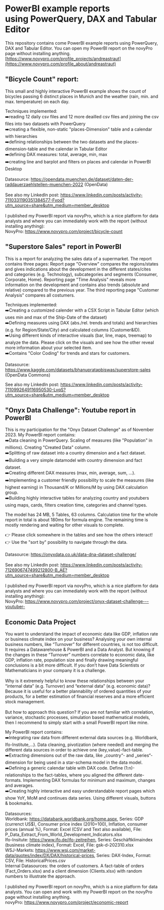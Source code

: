 # PowerBI example reports <br>using PowerQuery, DAX and Tabular Editor

This repository contains come PowerBI example reports using PowerQuery, DAX and Tabular Editor. You can open my PowerBI report on the novyPro page without installing anything. <br>
[https://www.novypro.com/profile_projects/andreastraut](https://www.novypro.com/profile_about/andreastraut)

## "Bicycle Count" report:
This small and highly interactive PowerBI example shows the count of bicycles passing 6 distinct places in Munich and the weather (rain, min. and max. temperature) on each day.

Techniques implemented: <br>
➡️reading 12 daily csv files and 12 more deailled csv files and joining the csv files into two datasets with PowerQuery<br>
➡️creating a flexible, non-static "places-Dimension" table and a calendar with hierarchies<br>
➡️defining relationships between the two datasets and the places-dimension-table and the calendar in Tabular Editor<br>
➡️defining DAX measures: total, average, min, max<br>
➡️creating line and barplot and filters on places and calendar in PowerBI Desktop<br>
<br>
Datasource: https://opendata.muenchen.de/dataset/daten-der-raddauerzaehlstellen-muenchen-2022 (OpenData)<br>
<br>
See also my LinkedIn post: https://www.linkedin.com/posts/activity-7110331190351384577-Fvod?utm_source=share&utm_medium=member_desktop <br>
<br>
I published my PowerBI report via novyPro, which is a nice platform for data analysts and where you can immediately work with the report (without installing anything): <br>
NovyPro: https://www.novypro.com/project/bicycle-count

## "Superstore Sales" report in PowerBI

This is a report for analyzing the sales data of a supermarket. The report contains three pages: Report page "Overview" compares the regions/states and gives indications about the development in the different states/cites and categories (e.g. Technology), subcategories and segments (Consumer, Corporate, Home).  Reporting page "Time Analysis" reveals more information on the development and contains also trends (absolute and relative) compared to the previous year. The third reporting page "Customer Analysis" compares all costumers.

Techniques implemented:<br>
➡️Creating a customized calender with a CSX Script in Tabular Editor (which uses min and max of the Ship-Date of the dataset)<br>
➡️Defining measures using DAX (abs./rel. trends and totals) and hierarchies (e.g. for Region/State/City) and calculated columns (Customer&ID). <br>
➡️Using different kinds of interactive visuals (bar, line, maps, treemap) to analyze the data. Please click on the visuals and see how the other reveal more information about your selected item. <br>
➡️Contains "Color Coding" for trends and stars for customers.<br>

Datasource: https://www.kaggle.com/datasets/bhanupratapbiswas/superstore-sales (OpenData Commons)

See also my LinkedIn post: https://www.linkedin.com/posts/activity-7110992649116950530-LvqS?utm_source=share&utm_medium=member_desktop

## "Onyx Data Challenge": Youtube report in PowerBI

This is my participation for the "Onyx Dataset Challenge" as of November 2023. My PowerBI report contains: <br>
➡️Data cleaning in PowerQuery. Scaling of measures (like "Population" in millions). Creating "Created Data" column. <br>
➡️Splitting of raw dataset into a country dimension and a fact dataset. <br>
➡️Building a very simple datamodel with country dimension and fact dataset.<br>
➡️Creating different DAX measures (max, min, average, sum, ...). <br>
➡️Implementing a customer friendly possibility to scale the measures (like highest earning) in Thousand/K or Millions/M by using DAX calculation group. <br>
➡️Building highly interactive tables for analyzing country and youtubers using maps, cards, filters creation time, categories and channel types.<br>

The model has 24 MB, 5 Tables, 63 columns. Calculation time for the whole report in total is about 180ms for formula engine. The remaining time is mostly rendering and waiting for other visuals to complete.

👉 Please click somewhere in the tables and see how the others interact!<br>
👉 Use the "sort by" possibility to navigate through the data.<br>
<br>
Datasource: https://onyxdata.co.uk/data-dna-dataset-challenge/ <br>
<br>
See also my LinkedIn post: https://www.linkedin.com/posts/activity-7126906747499212800-B_AE?utm_source=share&utm_medium=member_desktop <br>
<br>
I published my PowerBI report via novyPro, which is a nice platform for data analysts and where you can immediately work with the report (without installing anything): <br>
NovyPro: https://www.novypro.com/project/onyx-dataset-challenge---youtuber-

## Economic Data Project
You want to understand the impact of economic data like GDP, inflation rate or business climate index on your business? Analysing your own internal business numbers, like “Turnover” for different countries, is not too difficult. It requires a Datawarehouse & PowerBI and a Data Analyst. But knowing if the changes in these “Turnover” numbers correlate to economic data, like GDP, inflation rate, population size and finally drawing meaningful conclusions is a bit more difficult. If you don’t have Data Scientists or Mathematicians in your company it is a challenge. <br>
<br>
Why is it extremely helpful to know these relationships between your “internal data” (e.g. Turnover) and “external data” (e.g. economic data)? Because it is useful for a better plannability of ordered quantities of your products, for a better estimation of financial reserves and a more efficient stock management. <br>
<br>
But how to approach this question? If you are not familiar with correlation, variance, stochastic processes, simulation based mathematical models, then I recommend to simply start with a small PowerBI report like mine.   <br>

My PowerBI report contains: <br>
➡️Integrating raw data from different external data sources (e.g. Worldbank, Ifo-Institute,…). Data cleaning, pivotization (where needed) and merging the different data sources in order to achieve one (key,value)-fact-table.  <br>
➡️Extracting dimensions out of the raw data, like „country“- and „series“-dimension for being used in a star-schema model in the data model. <br>
➡️Defining a generic calendar table with DAX code. Define (1:n)-relationships to the fact-tables, where you aligned the different date-formats. Implementing DAX formulas for minimum and maximum, changes and averages.  <br>
➡️Creating highly interactive and easy understandable report pages which show YoY, MoM and continues data series. Using different visuals, buttons & bookmarks. <br>
 <br>
Datasources: <br>
Worldbank: https://databank.worldbank.org/home.aspx, Series: GDP (currenct US$), Consumer price index (2010=100), Inflation, consumer prices (annual %), Format: Excel (CSV and Text also available), File: P_Data_Extract_From_World_Development_Indicators.xlsx <br>
Ifo-Insitute: https://www.ifo.de/ifo-zeitreihen, Series: Geschäftklimaindex (business climate index), Format: Excel, File: gsk-d-202310.xlsx  <br>
WSJ-Markets: https://www.wsj.com/market-data/quotes/index/DX/DAX/historical-prices, Series: DAX-Index, Format: CSV, File: HistoricalPrices.csv  <br>
Internal Datasources: the orders of customers. A fact-table of orders (Fact_Orders.xlsx) and a client dimension (Clients.xlsx) with random numbers to illustrate the approach.  <br>
<br> 
I published my PowerBI report on novyPro, which is a nice platform for data analysts. You can open and work with my PowerBI report on the novyPro page without installing anything. <br>
novyPro: https://www.novypro.com/project/economic-report <br>
 <br>
